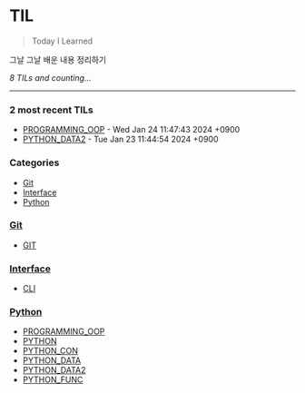 # TIL
> Today I Learned

그날 그날 배운 내용 정리하기


_8 TILs and counting..._

---

### 2 most recent TILs

- [PROGRAMMING_OOP](Python/PROGRAMMING_OOP.md) - Wed Jan 24 11:47:43 2024 +0900
- [PYTHON_DATA2](Python/PYTHON_DATA2.md) - Tue Jan 23 11:44:54 2024 +0900

### Categories

- [Git](#Git)
- [Interface](#Interface)
- [Python](#Python)

### [Git](#Git)
- [GIT](Git/GIT.md)

### [Interface](#Interface)
- [CLI](Interface/CLI.md)

### [Python](#Python)
- [PROGRAMMING_OOP](Python/PROGRAMMING_OOP.md)
- [PYTHON](Python/PYTHON.md)
- [PYTHON_CON](Python/PYTHON_CON.md)
- [PYTHON_DATA](Python/PYTHON_DATA.md)
- [PYTHON_DATA2](Python/PYTHON_DATA2.md)
- [PYTHON_FUNC](Python/PYTHON_FUNC.md)

[1]: https://simonwillison.net/2020/Apr/20/self-rewriting-readme/
[2]: https://github.com/jbranchaud/til

